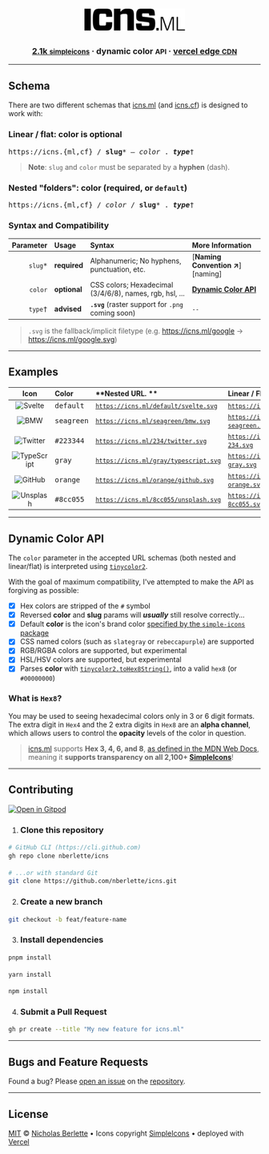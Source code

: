 <div align="center">
  <h1><a href="https://icns.ml" target="_blank" rel="noopener noreferrer"><img src="./.github/assets/logo.svg" alt="icns.ml" height="45" /></a></h1>
  <h3>
    <span><a href="https://simpleicons.org" target="_blank" rel="noopener noreferrer">2.1k <small class="caps">simpleicons</small></a></span> &middot; 
    <span>dynamic color <small class="caps">API</small></span> &middot; 
    <span><a href="https://vercel.com" target="_blank" rel="noopener noreferrer">vercel edge <small class="caps">CDN</small></a></span>
  </h3>
</div>

---

## Schema

There are two different schemas that [icns.ml] (and [icns.cf]) is designed to work with:

### Linear / flat: color is optional

<pre>
https://icns.{ml,cf} / <strong>slug</strong>* <em>— color</em> . <em><strong>type</strong></em>†
</pre>

> **Note**: `slug` and `color` must be separated by a **hyphen** (dash).

### Nested "folders": color (required, or `default`)

<pre>
https://icns.{ml,cf} / <em>color</em> / <strong>slug</strong>* . <em><strong>type</strong></em>†
</pre>

### Syntax and Compatibility

|       **Parameter** | **Usage**    | **Syntax**                                              | **More Information**                        |
|--------------------:|:-------------|:--------------------------------------------------------|:--------------------------------------------|
| <kbd>`slug`\*</kbd> | **required** | Alphanumeric; No hyphens, punctuation, etc.             | [**Naming Convention ↗**][naming]           |
|  <kbd>`color`</kbd> | **optional** | CSS colors; Hexadecimal (3/4/6/8), names, rgb, hsl, ... | [**Dynamic Color API**](#dynamic-color-api) |
|  <kbd>`type`†</kbd> | **advised**  | **`.svg`** (raster support for `.png` coming soon)      | `--`                                        |

> `.svg` is the fallback/implicit filetype (e.g. https://icns.ml/google -> https://icns.ml/google.svg)

---  

## Examples

|   **Icon**    | **Color**           | **Nested URL. **                                 | **Linear / Flat**                                |
|:-------------:|:--------------------|:-------------------------------------------------|:-------------------------------------------------|
|   ![Svelte]   | <kbd>default</kbd>  | <code>https://icns.ml/default/svelte.svg</code>  | <code>https://icns.ml/svelte.svg</code>          |
|    ![BMW]     | <kbd>seagreen</kbd> | <code>https://icns.ml/seagreen/bmw.svg</code>    | <code>https://icns.ml/bmw-seagreen.svg</code>    |
|  ![Twitter]   | <kbd>#223344</kbd>  | <code>https://icns.ml/234/twitter.svg</code>     | <code>https://icns.ml/twitter-234.svg</code>     |
| ![TypeScript] | <kbd>gray</kbd>     | <code>https://icns.ml/gray/typescript.svg</code> | <code>https://icns.ml/typescript-gray.svg</code> |
|   ![GitHub]   | <kbd>orange</kbd>   | <code>https://icns.ml/orange/github.svg</code>   | <code>https://icns.ml/github-orange.svg</code>   |
|  ![Unsplash]  | <kbd>#8cc055</kbd>  | <code>https://icns.ml/8cc055/unsplash.svg</code> | <code>https://icns.ml/unsplash-8cc055.svg</code> |

[Svelte]: https://icns.ml/default/svelte.svg
[BMW]: https://icns.ml/seagreen/bmw.svg
[Twitter]: https://icns.ml/234/twitter.svg
[TypeScript]: https://icns.ml/gray/typescript.svg
[GitHub]: https://icns.ml/orange/github.svg
[Unsplash]: https://icns.ml/8cc055/unsplash.svg   

---  

## Dynamic Color API

The `color` parameter in the accepted URL schemas (both nested and linear/flat) is interpreted using [`tinycolor2`][tinycolor2].

With the goal of maximum compatibility, I've attempted to make the API as forgiving as possible:

- [x] Hex colors are stripped of the `#` symbol
- [x] Reversed **color** and **slug** params will ***usually*** still resolve correctly...
- [x] Default **color** is the icon's brand color [specified by the `simple-icons` package][SimpleIcons]
- [x] CSS named colors (such as `slategray` or `rebeccapurple`) are supported
- [x] RGB/RGBA colors are supported, but experimental
- [x] HSL/HSV colors are supported, but experimental
- [x] Parses **color** with [`tinycolor2.toHex8String()`][tinycolor2], into a valid `hex8` (or `#00000000`)

### What is `Hex8`?

You may be used to seeing hexadecimal colors only in 3 or 6 digit formats. The extra digit in `Hex4` and the 2 extra digits in `Hex8` are an **alpha channel**, which allows users to control the **opacity** levels of the color in question.

> [icns.ml] supports **Hex 3, 4, 6, and 8**, [as defined in the MDN Web Docs][MDN-colors], meaning it **supports transparency on all 2,100+ [SimpleIcons]**!

---  

## Contributing

[![Open in Gitpod]](https://gitpod.io/#https://github.com/nberlette/icns)

1. ### Clone this repository

```bash
# GitHub CLI (https://cli.github.com)
gh repo clone nberlette/icns

# ...or with standard Git
git clone https://github.com/nberlette/icns.git
```

2. ### Create a new branch

```bash
git checkout -b feat/feature-name
```

3. ### Install dependencies

```bash
pnpm install

yarn install

npm install
```

4. ### Submit a Pull Request

```bash
gh pr create --title "My new feature for icns.ml" 
```  

---  

## Bugs and Feature Requests

Found a bug? Please [open an issue][issues] on the [repository].

---  

## License

[MIT] © [Nicholas Berlette] • Icons copyright [SimpleIcons] • deployed with [Vercel]


[repository]: https://github.com/nberlette/icns
[issues]: https://github.com/nberlette/icns/issues
[readme]: https://github.com/nberlette/icns#readme
[icns.ml]: https://icns.ml
[icns.cf]: https://icns.cf
[Nicholas Berlette]: https://github.com/nberlette
[MIT]: https://icns.mit-license.org
[SimpleRepo]: https://github.com/simple-icons/simple-icons
[SimpleIcons]: https://simpleicons.org
[tinycolor2]: https://npm.im/tinycolor2
[Vercel]: https://vercel.com
[SimpleIconsSvg]: https://icns.ml/simpleicons.svg
[Open in Gitpod]: https://gitpod.io/button/open-in-gitpod.svg
[gitpod-url]: https://gitpod.io/#https://github.com/nberlette/icns
[MDN-colors]: https://developer.mozilla.org/en-US/docs/Web/CSS/color_value
